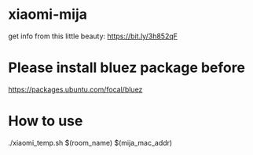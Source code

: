 # xiaomi-mija
get info from this little beauty: https://bit.ly/3h852qF

# Please install bluez package before
https://packages.ubuntu.com/focal/bluez

# How to use
./xiaomi_temp.sh $(room_name) $(mija_mac_addr)

